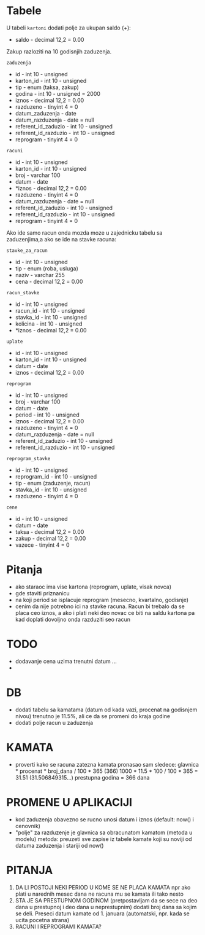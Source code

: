 # Tabele

U tabeli `kartoni` dodati polje za ukupan saldo (+):

- saldo - decimal 12,2 = 0.00

Zakup razloziti na 10 godisnjih zaduzenja.

`zaduzenja`

- id - int 10 - unsigned
- karton_id - int 10 - unsigned
- tip - enum (taksa, zakup)
- godina - int 10 - unsigned = 2000
- iznos - decimal 12,2 = 0.00
- razduzeno - tinyint 4 = 0
- datum_zaduzenja - date
- datum_razduzenja - date = null
- referent_id_zaduzio - int 10 - unsigned
- referent_id_razduzio - int 10 - unsigned
- reprogram - tinyint 4 = 0

`racuni`

- id - int 10 - unsigned
- karton_id - int 10 - unsigned
- broj - varchar 100
- datum - date
- \*iznos - decimal 12,2 = 0.00
- razduzeno - tinyint 4 = 0
- datum_razduzenja - date = null
- referent_id_zaduzio - int 10 - unsigned
- referent_id_razduzio - int 10 - unsigned
- reprogram - tinyint 4 = 0

Ako ide samo racun onda mozda moze u zajednicku tabelu sa zaduzenjima,a ako se ide na stavke racuna:

`stavke_za_racun`

- id - int 10 - unsigned
- tip - enum (roba, usluga)
- naziv - varchar 255
- cena - decimal 12,2 = 0.00

`racun_stavke`

- id - int 10 - unsigned
- racun_id - int 10 - unsigned
- stavka_id - int 10 - unsigned
- kolicina - int 10 - unsigned
- \*iznos - decimal 12,2 = 0.00

`uplate`

- id - int 10 - unsigned
- karton_id - int 10 - unsigned
- datum - date
- iznos - decimal 12,2 = 0.00

`reprogram`

- id - int 10 - unsigned
- broj - varchar 100
- datum - date
- period - int 10 - unsigned
- iznos - decimal 12,2 = 0.00
- razduzeno - tinyint 4 = 0
- datum_razduzenja - date = null
- referent_id_zaduzio - int 10 - unsigned
- referent_id_razduzio - int 10 - unsigned

`reprogram_stavke`

- id - int 10 - unsigned
- reprogram_id - int 10 - unsigned
- tip - enum (zaduzenje, racun)
- stavka_id - int 10 - unsigned
- razduzeno - tinyint 4 = 0

`cene`

- id - int 10 - unsigned
- datum - date
- taksa - decimal 12,2 = 0.00
- zakup - decimal 12,2 = 0.00
- vazece - tinyint 4 = 0

# Pitanja

- ako staraoc ima vise kartona (reprogram, uplate, visak novca)
- gde staviti priznanicu
- na koji period se isplacuje reprogram (mesecno, kvartalno, godisnje)
- cenim da nije potrebno ici na stavke racuna. Racun bi trebalo da se placa ceo iznos, a ako i plati neki deo novac ce biti na saldu kartona pa kad doplati dovoljno onda razduziti seo racun

# TODO

- dodavanje cena uzima trenutni datum ...
-
# DB

- dodati tabelu sa kamatama (datum od kada vazi, procenat na godisnjem nivou)
	trenutno je 11.5%, ali ce da se promeni do kraja godine
- dodati polje racun u zaduzenja


# KAMATA

- proverti kako se racuna zatezna kamata
	pronasao sam sledece: glavnica * procenat * broj_dana / 100 * 365 (366)
						  1000     * 11.5	  * 100		  / 100 * 365		= 31.51 (31.506849315...)
	prestupna godina = 366 dana


# PROMENE U APLIKACIJI

- kod zaduzenja obavezno se rucno unosi datum i iznos (default: now() i cenovnik)
- "polje" za razduzenje je glavnica sa obracunatom kamatom (metoda u modelu)
	metoda:	preuzeti sve zapise iz tabele kamate koji su noviji od datuma zaduzenja i stariji od now()



# PITANJA

1. DA LI POSTOJI NEKI PERIOD U KOME SE NE PLACA KAMATA
	npr ako plati u narednih mesec dana ne racuna mu se kamata ili tako nesto
2. STA JE SA PRESTUPNOM GODINOM (pretpostavljam da se sece na deo dana u prestupnoj i deo dana u neprestupnim)
	dodati broj dana sa kojim se deli. Preseci datum kamate od 1. januara (automatski, npr. kada se ucita pocetna strana)
3. RACUNI I REPROGRAMI KAMATA?
